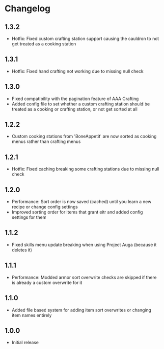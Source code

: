 # Changelog

## 1.3.2
- Hotfix: Fixed custom crafting station support causing the cauldron to not get treated as a cooking station
## 1.3.1
- Hotfix: Fixed hand crafting not working due to missing null check
## 1.3.0
- Fixed compatibility with the pagination feature of AAA Crafting
- Added config file to set whether a custom crafting station should be treated as a cooking or crafting station, or not get sorted at all
## 1.2.2
- Custom cooking stations from 'BoneAppetit' are now sorted as cooking menus rather than crafting menus
## 1.2.1
- Hotfix: Fixed caching breaking some crafting stations due to missing null check
## 1.2.0
- Performance: Sort order is now saved (cached) until you learn a new recipe or change config settings
- Improved sorting order for items that grant eitr and added config settings for them
## 1.1.2
- Fixed skills menu update breaking when using Project Auga (because it deletes it)
## 1.1.1
- Performance: Modded armor sort overwrite checks are skipped if there is already a custom overwrite for it
## 1.1.0
- Added file based system for adding item sort overwrites or changing item names entirely
## 1.0.0
- Initial release